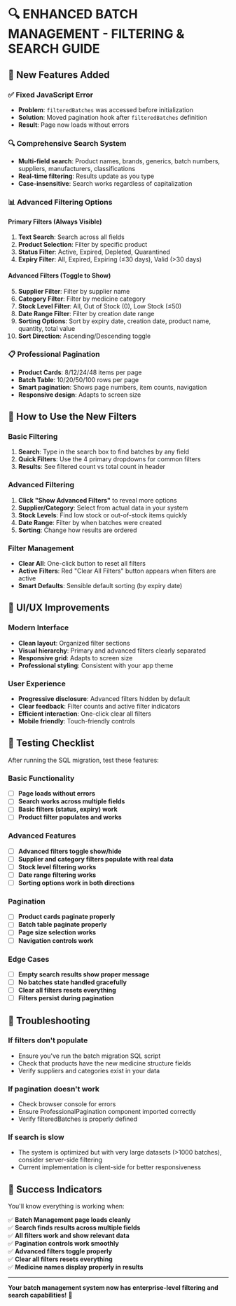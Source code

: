 # 🔍 ENHANCED BATCH MANAGEMENT - FILTERING & SEARCH GUIDE

## 🎯 New Features Added

### ✅ **Fixed JavaScript Error**
- **Problem**: `filteredBatches` was accessed before initialization
- **Solution**: Moved pagination hook after `filteredBatches` definition
- **Result**: Page now loads without errors

### 🔍 **Comprehensive Search System**
- **Multi-field search**: Product names, brands, generics, batch numbers, suppliers, manufacturers, classifications
- **Real-time filtering**: Results update as you type
- **Case-insensitive**: Search works regardless of capitalization

### 📊 **Advanced Filtering Options**

#### **Primary Filters (Always Visible)**
1. **Text Search**: Search across all fields
2. **Product Selection**: Filter by specific product
3. **Status Filter**: Active, Expired, Depleted, Quarantined
4. **Expiry Filter**: All, Expired, Expiring (≤30 days), Valid (>30 days)

#### **Advanced Filters (Toggle to Show)**
5. **Supplier Filter**: Filter by supplier name
6. **Category Filter**: Filter by medicine category
7. **Stock Level Filter**: All, Out of Stock (0), Low Stock (≤50)
8. **Date Range Filter**: Filter by creation date range
9. **Sorting Options**: Sort by expiry date, creation date, product name, quantity, total value
10. **Sort Direction**: Ascending/Descending toggle

### 📋 **Professional Pagination**
- **Product Cards**: 8/12/24/48 items per page
- **Batch Table**: 10/20/50/100 rows per page
- **Smart pagination**: Shows page numbers, item counts, navigation
- **Responsive design**: Adapts to screen size

## 🚀 **How to Use the New Filters**

### **Basic Filtering**
1. **Search**: Type in the search box to find batches by any field
2. **Quick Filters**: Use the 4 primary dropdowns for common filters
3. **Results**: See filtered count vs total count in header

### **Advanced Filtering**
1. **Click "Show Advanced Filters"** to reveal more options
2. **Supplier/Category**: Select from actual data in your system
3. **Stock Levels**: Find low stock or out-of-stock items quickly
4. **Date Range**: Filter by when batches were created
5. **Sorting**: Change how results are ordered

### **Filter Management**
- **Clear All**: One-click button to reset all filters
- **Active Filters**: Red "Clear All Filters" button appears when filters are active
- **Smart Defaults**: Sensible default sorting (by expiry date)

## 🎨 **UI/UX Improvements**

### **Modern Interface**
- **Clean layout**: Organized filter sections
- **Visual hierarchy**: Primary and advanced filters clearly separated
- **Responsive grid**: Adapts to screen size
- **Professional styling**: Consistent with your app theme

### **User Experience**
- **Progressive disclosure**: Advanced filters hidden by default
- **Clear feedback**: Filter counts and active filter indicators
- **Efficient interaction**: One-click clear all filters
- **Mobile friendly**: Touch-friendly controls

## 🧪 **Testing Checklist**

After running the SQL migration, test these features:

### **Basic Functionality**
- [ ] **Page loads without errors**
- [ ] **Search works across multiple fields**
- [ ] **Basic filters (status, expiry) work**
- [ ] **Product filter populates and works**

### **Advanced Features**
- [ ] **Advanced filters toggle show/hide**
- [ ] **Supplier and category filters populate with real data**
- [ ] **Stock level filtering works**
- [ ] **Date range filtering works**
- [ ] **Sorting options work in both directions**

### **Pagination**
- [ ] **Product cards paginate properly**
- [ ] **Batch table paginate properly**
- [ ] **Page size selection works**
- [ ] **Navigation controls work**

### **Edge Cases**
- [ ] **Empty search results show proper message**
- [ ] **No batches state handled gracefully**
- [ ] **Clear all filters resets everything**
- [ ] **Filters persist during pagination**

## 🔧 **Troubleshooting**

### **If filters don't populate**
- Ensure you've run the batch migration SQL script
- Check that products have the new medicine structure fields
- Verify suppliers and categories exist in your data

### **If pagination doesn't work**
- Check browser console for errors
- Ensure ProfessionalPagination component imported correctly
- Verify filteredBatches is properly defined

### **If search is slow**
- The system is optimized but with very large datasets (>1000 batches), consider server-side filtering
- Current implementation is client-side for better responsiveness

## 🎉 **Success Indicators**

You'll know everything is working when:

✅ **Batch Management page loads cleanly**  
✅ **Search finds results across multiple fields**  
✅ **All filters work and show relevant data**  
✅ **Pagination controls work smoothly**  
✅ **Advanced filters toggle properly**  
✅ **Clear all filters resets everything**  
✅ **Medicine names display properly in results**  

---

**Your batch management system now has enterprise-level filtering and search capabilities!** 🚀